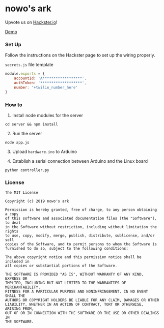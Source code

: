 # nowo's ark

Upvote us on [Hackster.io](https://www.hackster.io/nowo/nowos-ark-774dd8)!

[Demo](https://studio.youtube.com/video/ym6YZvN1P3U/edit)

### Set Up

Follow the instructions on the Hackster page to set up the wiring properly.

`secrets.js` file template

```js
module.exports = {
	accountId: 'A******************',
	authToken: '*******************',
	number: '+twilio_number_here'
}
```

### How to

1. Install node modules for the server

`cd server && npm install`

2. Run the server

`node app.js`

3. Upload `hardware.ino` to Arduino

4. Establish a serial connection between Arduino and the Linux board

`python controller.py`

### License

```
The MIT License

Copyright (c) 2019 nowo's ark

Permission is hereby granted, free of charge, to any person obtaining a copy
of this software and associated documentation files (the "Software"), to deal
in the Software without restriction, including without limitation the rights
to use, copy, modify, merge, publish, distribute, sublicense, and/or sell
copies of the Software, and to permit persons to whom the Software is
furnished to do so, subject to the following conditions:

The above copyright notice and this permission notice shall be included in
all copies or substantial portions of the Software.

THE SOFTWARE IS PROVIDED "AS IS", WITHOUT WARRANTY OF ANY KIND, EXPRESS OR
IMPLIED, INCLUDING BUT NOT LIMITED TO THE WARRANTIES OF MERCHANTABILITY,
FITNESS FOR A PARTICULAR PURPOSE AND NONINFRINGEMENT. IN NO EVENT SHALL THE
AUTHORS OR COPYRIGHT HOLDERS BE LIABLE FOR ANY CLAIM, DAMAGES OR OTHER
LIABILITY, WHETHER IN AN ACTION OF CONTRACT, TORT OR OTHERWISE, ARISING FROM,
OUT OF OR IN CONNECTION WITH THE SOFTWARE OR THE USE OR OTHER DEALINGS IN
THE SOFTWARE.
```